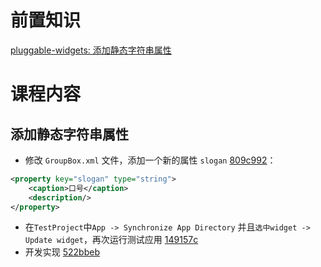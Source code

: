 # 前置知识

[pluggable-widgets: 添加静态字符串属性](https://docs.mendix.com/howto/extensibility/create-a-pluggable-widget-one/#34-adding-the-attribute)

# 课程内容

## 添加静态字符串属性

- 修改 `GroupBox.xml` 文件，添加一个新的属性 `slogan` [809c992](https://github.com/engalar/mendix-training/commit/809c9924f878c0abc7d401fd14b366908c9933d8)：

```xml
<property key="slogan" type="string">
    <caption>口号</caption>
    <description/>
</property>
```

- 在`TestProject`中`App -> Synchronize App Directory` 并且`选中widget -> Update widget`，再次运行测试应用 [149157c](https://github.com/engalar/mendix-training/commit/149157ce86c2fcb8c3ef475e359376caed685677)
- 开发实现 [522bbeb](https://github.com/engalar/mendix-training/commit/522bbeb2e3c38b191596d4b59ef9820f4b23f8aa)
